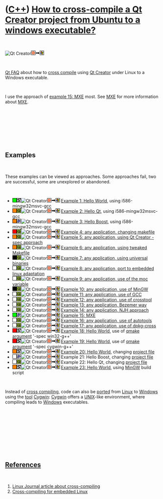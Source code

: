 



 

 

 

 

 

([C++](Cpp.htm)) [How to cross-compile a Qt Creator project from Ubuntu to a windows executable?](CppQtCrosscompileToWindows.htm)
=================================================================================================================================

 

![Qt
Creator](PicQtCreator.png)![Ubuntu](PicUbuntu.png)![to](PicTo.png)![Windows](PicWindows.png)

 

[Qt FAQ](CppQtFaq.htm) about how to [cross compile](CppCrossCompile.htm)
using [Qt Creator](CppQtCreator.htm) under Linux to a Windows
executable.

 

I use the approach of [example 15:
MXE](CppQtCrosscompileToWindowsExample15.htm) most. See
[MXE](CppMxe.htm) for more information about [MXE](CppMxe.htm).

 

 

 

 

Examples
--------

 

These examples can be viewed as approaches. Some approaches fail, two
are successful, some are unexplored or abandoned.

 

-   ![OKAY](PicGreen.png)![STL](PicStl.png)![Qt
    Creator](PicQtCreator.png)![Ubuntu](PicUbuntu.png)![to](PicTo.png)![Windows](PicWindows.png)
    [Example 1: Hello World](CppQtCrosscompileToWindowsExample1.htm),
    using i586-mingw32msvc-gcc
-   ![?FAIL](PicOrange.png)![Qt](PicQt.png)![Qt
    Creator](PicQtCreator.png)![Ubuntu](PicUbuntu.png)![to](PicTo.png)![Windows](PicWindows.png)
    [Example 2: Hello Qt](CppQtCrosscompileToWindowsExample2.htm), using
    i586-mingw32msvc-gcc
-   ![?FAIL](PicOrange.png)![Boost](PicBoost.png)![Qt
    Creator](PicQtCreator.png)![Ubuntu](PicUbuntu.png)![to](PicTo.png)![Windows](PicWindows.png)
    [Example 3: Hello Boost](CppQtCrosscompileToWindowsExample3.htm),
    using i586-mingw32msvc-gcc
-   ![FAIL](PicRed.png)![Qt](PicQt.png)![Qt
    Creator](PicQtCreator.png)![Ubuntu](PicUbuntu.png)![to](PicTo.png)![Windows](PicWindows.png)
    [Example 4: any application, changing
    makefile](CppQtCrosscompileToWindowsExample4.htm)
-   ![?FAIL](PicOrange.png)![Qt](PicQt.png)![Qt
    Creator](PicQtCreator.png)![Ubuntu](PicUbuntu.png)![to](PicTo.png)![Windows](PicWindows.png)
    [Example 5: any application, using Qt Creator -spec
    approach](CppQtCrosscompileToWindowsExample5.htm)
-   ![?FAIL](PicOrange.png)![Qt](PicQt.png)![Qt
    Creator](PicQtCreator.png)![Ubuntu](PicUbuntu.png)![to](PicTo.png)![Windows](PicWindows.png)
    [Example 6: any application, using tweaked
    Makefile](CppQtCrosscompileToWindowsExample6.htm)
-   ![N/A](PicBlack.png)![Qt](PicQt.png)![Qt
    Creator](PicQtCreator.png)![Ubuntu](PicUbuntu.png)![to](PicTo.png)![Windows](PicWindows.png)
    [Example 7: any application, using universal
    binaries](CppQtCrosscompileToWindowsExample7.htm)
-   ![TODO](PicTransparent.png)![Qt](PicQt.png)![Qt
    Creator](PicQtCreator.png)![Ubuntu](PicUbuntu.png)![to](PicTo.png)![Windows](PicWindows.png)
    [Example 8: any application, port to embedded linux
    adaptation](CppQtCrosscompileToWindowsExample8.htm)
-   ![TODO](PicTransparent.png)![Qt](PicQt.png)![Qt
    Creator](PicQtCreator.png)![Ubuntu](PicUbuntu.png)![to](PicTo.png)![Windows](PicWindows.png)
    [Example 9: any application, use of the moc
    variable](CppQtCrosscompileToWindowsExample9.htm)
-   ![N/A](PicBlack.png)![Qt](PicQt.png)![Qt
    Creator](PicQtCreator.png)![Ubuntu](PicUbuntu.png)![to](PicTo.png)![Windows](PicWindows.png)
    [Example 10: any application, use of
    MinGW](CppQtCrosscompileToWindowsExample10.htm)
-   ![TODO](PicTransparent.png)![Qt](PicQt.png)![Qt
    Creator](PicQtCreator.png)![Ubuntu](PicUbuntu.png)![to](PicTo.png)![Windows](PicWindows.png)
    [Example 11: any application, use of
    GCC](CppQtCrosscompileToWindowsExample11.htm)
-   ![TODO](PicTransparent.png)![Qt](PicQt.png)![Qt
    Creator](PicQtCreator.png)![Ubuntu](PicUbuntu.png)![to](PicTo.png)![Windows](PicWindows.png)
    [Example 12: any application, use of
    crosstool](CppQtCrosscompileToWindowsExample12.htm)
-   ![TODO](PicTransparent.png)![Qt](PicQt.png)![Qt
    Creator](PicQtCreator.png)![Ubuntu](PicUbuntu.png)![to](PicTo.png)![Windows](PicWindows.png)
    [Example 13: any application, Bezemer
    way](CppQtCrosscompileToWindowsExample13.htm)
-   ![TODO](PicTransparent.png)![Qt](PicQt.png)![Qt
    Creator](PicQtCreator.png)![Ubuntu](PicUbuntu.png)![to](PicTo.png)![Windows](PicWindows.png)
    [Example 14: any application, NJH
    approach](CppQtCrosscompileToWindowsExample14.htm)
-   ![OKAY](PicGreen.png)![Boost](PicBoost.png)![Qt
    Creator](PicQtCreator.png)![Ubuntu](PicUbuntu.png)![to](PicTo.png)![Windows](PicWindows.png)
    [Example 15: MXE](CppQtCrosscompileToWindowsExample15.htm)
-   ![TODO](PicTransparent.png)![Qt](PicQt.png)![Qt
    Creator](PicQtCreator.png)![Ubuntu](PicUbuntu.png)![to](PicTo.png)![Windows](PicWindows.png)
    [Example 16: any application, use of
    autotools](CppQtCrosscompileToWindowsExample16.htm)
-   ![TODO](PicTransparent.png)![Qt](PicQt.png)![Qt
    Creator](PicQtCreator.png)![Ubuntu](PicUbuntu.png)![to](PicTo.png)![Windows](PicWindows.png)
    [Example 17: any application, use of
    dpkg-cross](CppQtCrosscompileToWindowsExample17.htm)
-   ![FAIL](PicRed.png)![STL](PicStl.png)![Qt
    Creator](PicQtCreator.png)![Ubuntu](PicUbuntu.png)![to](PicTo.png)![Windows](PicWindows.png)
    [Example 18: Hello World](CppQtCrosscompileToWindowsExample18.htm),
    use of [qmake argument](CppQmakeArgument.htm) '-spec win32-g++'
-   ![FAIL](PicRed.png)![STL](PicStl.png)![Qt
    Creator](PicQtCreator.png)![Ubuntu](PicUbuntu.png)![to](PicTo.png)![Windows](PicWindows.png)
    [Example 19: Hello World](CppQtCrosscompileToWindowsExample19.htm),
    use of [qmake argument](CppQmakeArgument.htm) '-spec cygwin-g++'
-   ![?FAIL](PicOrange.png)![STL](PicStl.png)![Qt
    Creator](PicQtCreator.png)![Ubuntu](PicUbuntu.png)![to](PicTo.png)![Windows](PicWindows.png)
    [Example 20: Hello World](CppQtCrosscompileToWindowsExample20.htm),
    changing [project file](CppQtProjectFile.htm)
-   ![TODO](PicTransparent.png)![Boost](PicBoost.png)![Qt
    Creator](PicQtCreator.png)![Ubuntu](PicUbuntu.png)![to](PicTo.png)![Windows](PicWindows.png)
    Example 21: Hello Boost, changing [project
    file](CppQtProjectFile.htm)
-   ![TODO](PicTransparent.png)![Qt](PicQt.png)![Qt
    Creator](PicQtCreator.png)![Ubuntu](PicUbuntu.png)![to](PicTo.png)![Windows](PicWindows.png)
    Example 22: Hello Qt, changing [project file](CppQtProjectFile.htm)
-   ![?FAIL](PicOrange.png)![STL](PicStl.png)![Qt
    Creator](PicQtCreator.png)![Ubuntu](PicUbuntu.png)![to](PicTo.png)![Windows](PicWindows.png)
    [Example 23: Hello World](CppQtCrosscompileToWindowsExample23.htm),
    using [MinGW](CppMinGw.htm) build script

 

Instead of [cross compiling](CppCrossCompile.htm), code can also be
[ported](CppPort.htm) from [Linux](CppLinux.htm) to
[Windows](CppWindows.htm) using the [tool](Tools.htm)
[Cygwin](CppCygwin.htm): [Cygwin](CppCygwin.htm) offers a
[UNIX](CppUnix.htm)-like environment, where compiling leads to
[Windows](CppWindows.htm) executables.

 

 

 

 

 

[References](CppReferences.htm)
-------------------------------

 

1.  [Linux Journal article about
    cross-compiling](http://www.linuxjournal.com/content/cross-compiling-qt)
2.  [Cross-compiling for embedded
    Linux](http://labs.qt.nokia.com/2009/09/10/cross-compiling-qtx11)

 

 

 

 

 





 



